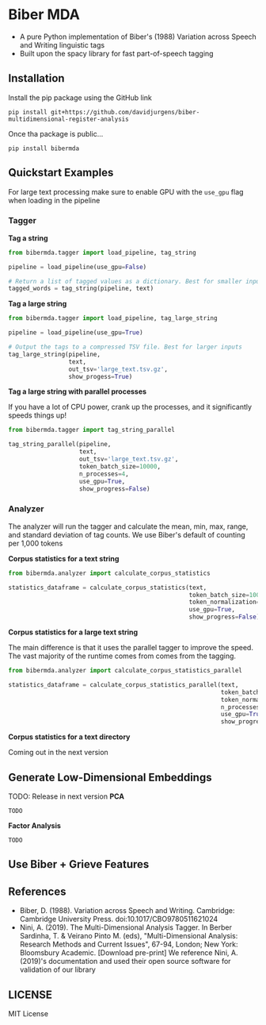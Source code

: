 # Biber MDA

- A pure Python implementation of Biber\'s (1988) Variation across Speech and Writing linguistic tags
- Built upon the spacy library for fast part-of-speech tagging

## Installation

Install the pip package using the GitHub link

```pip install git+https://github.com/davidjurgens/biber-multidimensional-register-analysis```

Once tha package is public...

```pip install bibermda```

## Quickstart Examples

For large text processing make sure to enable GPU with the `use_gpu` flag when loading in the pipeline

### Tagger

**Tag a string**
```python
from bibermda.tagger import load_pipeline, tag_string

pipeline = load_pipeline(use_gpu=False)

# Return a list of tagged values as a dictionary. Best for smaller inputs  
tagged_words = tag_string(pipeline, text)
```

**Tag a large string**
```python
from bibermda.tagger import load_pipeline, tag_large_string

pipeline = load_pipeline(use_gpu=True)

# Output the tags to a compressed TSV file. Best for larger inputs
tag_large_string(pipeline, 
                 text, 
                 out_tsv='large_text.tsv.gz', 
                 show_progess=True)
```

**Tag a large string with parallel processes**

If you have a lot of CPU power, crank up the processes, and it significantly speeds things up!
```python
from bibermda.tagger import tag_string_parallel

tag_string_parallel(pipeline, 
                    text, 
                    out_tsv='large_text.tsv.gz', 
                    token_batch_size=10000, 
                    n_processes=4, 
                    use_gpu=True, 
                    show_progress=False)
```


###  Analyzer

The analyzer will run the tagger and calculate the mean, min, max, range, and standard deviation of tag counts. We use
Biber's default of counting per 1,000 tokens

**Corpus statistics for a text string**
```python
from bibermda.analyzer import calculate_corpus_statistics

statistics_dataframe = calculate_corpus_statistics(text, 
                                                   token_batch_size=10000, 
                                                   token_normalization=1000, 
                                                   use_gpu=True,
                                                   show_progress=False)
```

**Corpus statistics for a large text string**

The main difference is that it uses the parallel tagger to improve the speed. The vast majority of the runtime comes from 
comes from the tagging. 
```python
from bibermda.analyzer import calculate_corpus_statistics_parallel

statistics_dataframe = calculate_corpus_statistics_parallel(text, 
                                                            token_batch_size, 
                                                            token_normalization=1000, 
                                                            n_processes=4, 
                                                            use_gpu=True, 
                                                            show_progress=False)
```

**Corpus statistics for a text directory**

Coming out in the next version

## Generate Low-Dimensional Embeddings

TODO: Release in next version
**PCA**

``` TODO ```

**Factor Analysis**

``` TODO ```

## Use Biber + Grieve Features


## References
- Biber, D. (1988). Variation across Speech and Writing. Cambridge: Cambridge University Press. doi:10.1017/CBO9780511621024
- Nini, A. (2019). The Multi-Dimensional Analysis Tagger. In Berber Sardinha, T. & Veirano Pinto M. (eds), "Multi-Dimensional Analysis: Research Methods and Current Issues", 67-94, London; New York: Bloomsbury Academic. [Download pre-print]
We reference Nini, A. (2019)'s documentation and used their open source software for validation of our library

## LICENSE
MIT License